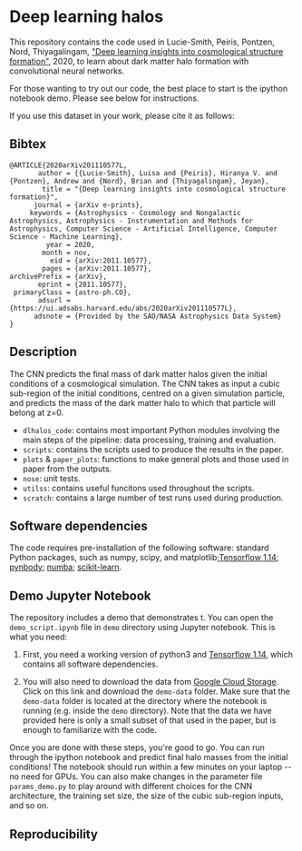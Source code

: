 # Deep learning halos

This repository contains the code used in Lucie-Smith, Peiris, Pontzen, Nord, Thiyagalingam, ["Deep learning insights into cosmological structure formation"](https://ui.adsabs.harvard.edu/abs/2020arXiv201110577L/abstract), 2020, to learn about dark matter halo formation with convolutional neural networks.

For those wanting to try out our code, the best place to start is the ipython notebook demo. Please see below for instructions.

If you use this dataset in your work, please cite it as follows:

## Bibtex
```
@ARTICLE{2020arXiv201110577L,
       author = {{Lucie-Smith}, Luisa and {Peiris}, Hiranya V. and {Pontzen}, Andrew and {Nord}, Brian and {Thiyagalingam}, Jeyan},
        title = "{Deep learning insights into cosmological structure formation}",
      journal = {arXiv e-prints},
     keywords = {Astrophysics - Cosmology and Nongalactic Astrophysics, Astrophysics - Instrumentation and Methods for Astrophysics, Computer Science - Artificial Intelligence, Computer Science - Machine Learning},
         year = 2020,
        month = nov,
          eid = {arXiv:2011.10577},
        pages = {arXiv:2011.10577},
archivePrefix = {arXiv},
       eprint = {2011.10577},
 primaryClass = {astro-ph.CO},
       adsurl = {https://ui.adsabs.harvard.edu/abs/2020arXiv201110577L},
      adsnote = {Provided by the SAO/NASA Astrophysics Data System}
}
```

## Description

The CNN predicts the final mass of dark matter halos given the initial conditions of a cosmological simulation.
The CNN takes as input a cubic sub-region of the initial conditions, centred on a given simulation particle, and predicts the mass of the dark matter halo to which that particle will belong at z=0.

- `dlhalos_code`: contains most important Python modules involving the main steps of the pipeline: data processing, training and evaluation.
- `scripts`: contains the scripts used to produce the results in the paper.
- `plots` & `paper_plots`: functions to make general plots and those used in paper from the outputs.
- `nose`: unit tests.
- `utilss`: contains useful funcitons used throughout the scripts.
- `scratch`: contains a large number of test runs used during production.

## Software dependencies

The code requires pre-installation of the following software: standard Python packages, such as numpy, scipy, and matplotlib;[Tensorflow 1.14](https://www.tensorflow.org); [pynbody](https://pynbody.github.com/pynbody/); [numba](https://numba.pydata.org); [scikit-learn](https://scikit-learn.org).

## Demo Jupyter Notebook

The repository includes a demo that demonstrates t. You can open the `demo_script.ipynb` file in `demo` directory using Jupyter notebook. This is what you need:

1. First, you need a working version of python3 and [Tensorflow 1.14](https://www.tensorflow.org), which contains all software dependencies.

2. You will also need to download the data from [Google Cloud Storage](https://console.cloud.google.com/storage/browser/deep-halos-data?cloudshell=false&hl=en-AU&project=deephalos&pageState=(%22StorageObjectListTable%22:(%22f%22:%22%255B%255D%22))&prefix=&forceOnObjectsSortingFiltering=false). Click on this link and download the `demo-data` folder. Make sure that the `demo-data` folder is located at the directory where the notebook is running (e.g. inside the `demo` directory). Note that the data we have provided here is only a small subset of that used in the paper, but is enough to familiarize with the code.

Once you are done with these steps, you're good to go. You can run through the ipython notebook and predict final halo masses from the initial conditions! The notebook should run within a few minutes on your laptop -- no need for GPUs. You can also make changes in the parameter file `params_demo.py` to play around with different choices for the CNN architecture, the training set size, the size of the cubic sub-region inputs, and so on.

## Reproducibility 
